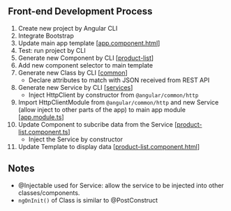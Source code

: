 ## Front-end Development Process
1. Create new project by Angular CLI
2. Integrate Bootstrap
3. Update main app template 
[[app.component.html]()]
4. Test: run project by CLI
5. Generate new Component by CLI 
[[product-list]()]
6. Add new component selector to main template
7. Generate new Class by CLI 
[[common]()]
   - Declare attributes to match with JSON received from REST API 
8. Generate new Service by CLI 
[[services]()]
   - Inject HttpClient by constructor from ```@angular/common/http``` 
9. Import HttpClientModule from ```@angular/common/http``` and new Service (allow inject to other parts of the app) to main app module 
[[app.module.ts]()]
10. Update Component to subcribe data from the Service 
[[product-list.component.ts]()]
    - Inject the Service by constructor
11. Update Template to display data 
[[product-list.component.html]()]

## Notes
- @Injectable used for Service: allow the service to be injected into other classes/components.
- ```ngOnInit()``` of Class is similar to @PostConstruct








